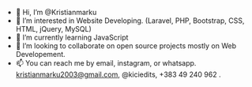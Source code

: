 - 👋 Hi, I’m @Kristianmarku
- 👀 I’m interested in Website Developing. (Laravel, PHP, Bootstrap, CSS, HTML, jQuery, MySQL)
- 🌱 I’m currently learning JavaScript 
- 💞️ I’m looking to collaborate on open source projects mostly on Web Developement.
- 📫 You can reach me by email, instagram, or whatsapp. 
  kristianmarku2003@gmail.com, @kiciedits, +383 49 240 962 .

<!---
Kristianmarku/Kristianmarku is a ✨ special ✨ repository because its `README.md` (this file) appears on your GitHub profile.
You can click the Preview link to take a look at your changes.
--->
